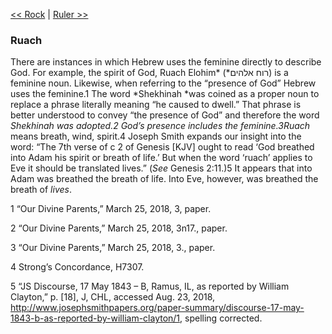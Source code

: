 [<< Rock](Rock.md)  |  [Ruler >>](Ruler.md)

### Ruach
There are instances in which Hebrew uses the feminine directly to describe God. For example, the spirit of God, Ruach Elohim* (*רוח אלהים) is a feminine noun. Likewise, when referring to the “presence of God” Hebrew uses the feminine.1 The word *Shekhinah *was coined as a proper noun to replace a phrase literally meaning “he caused to dwell.” That phrase is better understood to convey “the presence of God” and therefore the word *Shekhinah *was adopted.2 God’s presence includes the feminine.3*Ruach* means breath, wind, spirit.4 Joseph Smith expands our insight into the word: “The 7th verse of c 2 of Genesis [KJV] ought to read ‘God breathed into Adam his spirit or breath of life.’ But when the word ‘ruach’ applies to Eve it should be translated lives.” (*See* Genesis 2:11.)5 It appears that into Adam was breathed the breath of life. Into Eve, however, was breathed the breath of *lives*.



1 “Our Divine Parents,” March 25, 2018, 3, paper.


2 “Our Divine Parents,” March 25, 2018, 3n17., paper.


3 “Our Divine Parents,” March 25, 2018, 3., paper.


4 Strong’s Concordance, H7307.


5 “JS Discourse, 17 May 1843 – B, Ramus, IL, as reported by William Clayton,” p. [18], J, CHL, accessed Aug. 23, 2018, http://www.josephsmithpapers.org/paper-summary/discourse-17-may-1843-b-as-reported-by-william-clayton/1, spelling corrected.